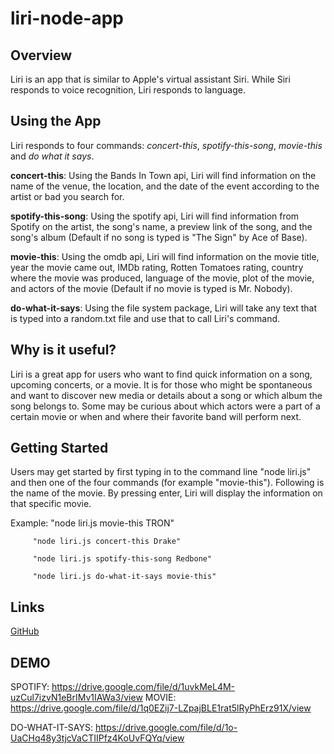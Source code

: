 # liri-node-app

## Overview
Liri is an app that is similar to Apple's virtual assistant Siri. 
While Siri responds to voice recognition, Liri responds to language.


## Using the App
Liri responds to four commands: *concert-this*, *spotify-this-song*, *movie-this* and *do what it says*.

**concert-this**: Using the Bands In Town api, Liri will find information on the name of the venue, the location, and the date of the event according to the artist or bad you search for.

**spotify-this-song**: Using the spotify api, Liri will find information from Spotify on the artist, the song's name, a preview link of the song, and the song's album (Default if no song is typed is "The Sign" by Ace of Base).

**movie-this**: Using the omdb api, Liri will find information on the movie title, year the movie came out, IMDb rating, Rotten Tomatoes rating, country where the movie was produced, language of the movie, plot of the movie, and actors of the movie (Default if no movie is typed is Mr. Nobody).

**do-what-it-says**: Using the file system package, Liri will take any text that is typed into a random.txt file and use that to call Liri's command. 


 ## Why is it useful?
 Liri is a great app for users who want to find quick information on a song, upcoming concerts, or a movie. It is for those who might be spontaneous and want to discover new media or details about a song or which album the song belongs to. Some may be curious about which actors were a part of a certain movie or when and where their favorite band will perform next.


## Getting Started
Users may get started by first typing in to the command line "node liri.js" and then one of the four commands (for example "movie-this"). Following is the name of the movie. By pressing enter, Liri will display the information on that specific movie.

Example: "node liri.js movie-this TRON"

         "node liri.js concert-this Drake"

         "node liri.js spotify-this-song Redbone"

         "node liri.js do-what-it-says movie-this"
 



## Links
[GitHub](https://github.com/Katherine890/liri-node-app)

## DEMO
SPOTIFY: https://drive.google.com/file/d/1uvkMeL4M-uzCul7izvN1eBrIMv1IAWa3/view
MOVIE: https://drive.google.com/file/d/1q0EZij7-LZpajBLE1rat5lRyPhErz91X/view

DO-WHAT-IT-SAYS: https://drive.google.com/file/d/1o-UaCHq48y3tjcVaCTIIPfz4KoUvFQYq/view